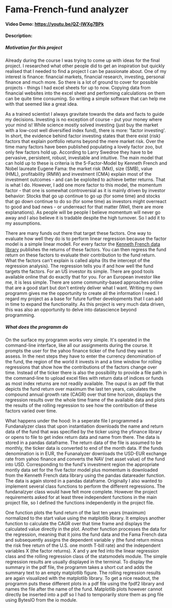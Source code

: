 # Fama-French-fund analyzer
#### Video Demo:  <https://youtu.be/QZ-IWXg7BPk>
#### Description:

##### Motivation for this project
Already during the course I was trying to come up with ideas for the final project. I researched what other people did to get an inspiration but quickly realised that I needed to find a project I can be passionate about. One of my interest is finance: financial markets, financial research, investing, personal finance and much more. So there is a lot of ground to cover for possible projects - things I had excel sheets for up to now. Copying data from financial websites into the excel sheet and performing calculations on them can be quite time consuming. So writing a simple software that can help me with that seemed like a great idea.

As a trained scientist I always gravitate towards the data and facts to guide my decisions. Investing is no exception of course - put your money where your mind is! While science mostly solved investing (just buy the market with a low-cost well diversified index fund), there is more: 'factor investing'. In short, the evidence behind factor investing states that there exist (risk) factors that explain portfolio returns beyond the mere market risk. Over the time many factors have been published populating a lovely factor zoo, but only few factors hold up. According to Larry Swedroe they have to be pervasive, persistent, robust, investable and intuitive. The main model that can hold up to these is criteria is the 5-Factor-Model by Kenneth French and Nobel laureate Eugene Fama: the market risk (Mkt),  size (SMB), value (HML), profitability (RMW) and investment (CMA) explain most of the investment outcomes - and can be exploited to achieve better returns. That is what I do. However, I add one more factor to this model, the momentum factor - that one is somewhat controversial as it is mainly driven by investor behavior: Stocks that go up continue to go up (for some time) and stocks that go down continue to do so (for some time) as investors might overreact to good and bad news - or underreact for that matter (Well, there are more explanations). As people will be people I believe momentum will never go away and I also believe it is tradable despite the high turnover. So I add it to my assumptions.

There are many funds out there that target these factors. One way to evaluate how well they do is to perform linear regression because the factor model is a simple linear modell. For every factor the [Kenneth French data library](https://mba.tuck.dartmouth.edu/pages/faculty/ken.french/data_library.html) publishes the returns of these factors. You can then regress the fund return on these factors to evaluate their contribution to the fund return. What the factors can't explain is called alpha (Its the intercept of the regression analysis). The regression tells you if and how well the fund targets the factors. For an US investor its simple. There are good tools available online that do exactly that for you. For an European investor like me, it is less simple. There are some community-based approaches online that are a good start but don't entirely deliver what I want. Writing my own programm gives me the opportunity to create all the information I need. I regard my project as a base for future further developments that I can add in time to expand the functionality. As this project is very much data driven, this was also an opportunity to delve into datascience beyond programming.

##### What does the programm do
On the surface my programm works very simple. It's operated in the command-line interface, like all our assignments during the course. It prompts the user for the yahoo finance ticker of the fund they want to assess. In the next steps they have to enter the currency denomination of the fund, the region of the world it invests in and a time window for rolling regressions that show how the contributions of the factors change over time. Instead of the ticker there is also the possibility to provide a file path in the command-line to upload excel files with return data of indices or funds as most index returns are not readily available. The ouput is an pdf file that depicts the fund return over maximum the last ten years, calculates the compound annual growth rate (CAGR) over that time horizon, displays the regression results over the whole time frame of the available data and plots the results of the rolling regression to see how the contribution of these factors varied over time.

What happens under the hood: In a seperate file I programmed a Fundanalyzer class that upon instantiation downloads the name and return data of the fund that was specified by the ticker using the yfinance library or opens to file to get index return data and name from there. The data is stored in a pandas dataframe. The return data of the file is assumed to be monthly, the ticker data is converted to end of the month data. If the funds denomination is in EUR, the Funanalyzer downloads the USD-EUR exchange rate from yahoo finance and converts the NAV (net asset value) of the fund into USD. Corresponding to the fund's investment region the appropriate montly data set for the five factor model plus momentum is downloaded from the Kenneth French data library using the pandas datareader function. The data is again stored in a pandas dataframe. Originally I also wanted to implement several class functions to perform the different regressions. The fundanalzyer class would have felt more complete. However the project requirements asked for at least three independent functions in the main project file, so I defined the functions independently in the project file.

One function plots the fund return of the last ten years (maximum) normalized to the start value using the matplotlib library. It employs another function to calculate the CAGR over that time frame and displays the calculated value directly in the plot. Another function processes the data for the regression, meaning that it joins the fund data and the Fama French data and subsequently assigns the dependent variable y (the fund return minus the risk free return of the U.S. one month T-bill rate) and the independent variables X (the factor returns). X and y are fed into the linear regression class and the rolling regression class of the statsmodels module. The simple regression results are usually displayed in the terminal. To display the summary in the pdf file, the programm takes a short cut and adds the summary text to an empty matplotlib figure. The rolling regression results are again visualized with the matplotlib library. To get a nice readout, the programm puts these different plots in a pdf file using the fpdf2 library and names the file after the name of the fund. Matplotlib plots however cannot directly be inserted into a pdf so I had to temporarily store them as png file using BytesIO from the io module.

